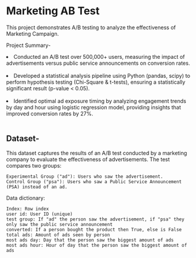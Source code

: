 # Marketing AB Test 

This project demonstrates A/B testing to analyze the effectiveness of Marketing Campaign.

Project Summary- <br>
<li>Conducted an A/B test over 500,000+ users, measuring the impact of advertisements versus public service announcements on conversion rates.</li><br>
<li>Developed a statistical analysis pipeline using Python (pandas, scipy) to perform hypothesis testing (Chi-Square & t-tests), ensuring a statistically significant result (p-value < 0.05).</li><br>
<li>Identified optimal ad exposure timing by analyzing engagement trends by day and hour using logistic regression model, providing insights that improved conversion rates by 27%.</li>
<br>

## Dataset-

This dataset captures the results of an A/B test conducted by a marketing company to evaluate the effectiveness of advertisements. The test compares two groups:

    Experimental Group ("ad"): Users who saw the advertisement.
    Control Group ("psa"): Users who saw a Public Service Announcement (PSA) instead of an ad.

Data dictionary:

    Index: Row index
    user id: User ID (unique)
    test group: If "ad" the person saw the advertisement, if "psa" they only saw the public service announcement
    converted: If a person bought the product then True, else is False
    total ads: Amount of ads seen by person
    most ads day: Day that the person saw the biggest amount of ads
    most ads hour: Hour of day that the person saw the biggest amount of ads

